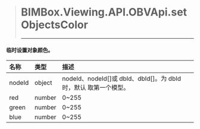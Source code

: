 > #  BIMBox.Viewing.API.OBVApi.setObjectsColor 
>
> ---

#### 临时设置对象颜色。

| 名称 | 类型 | 描述 |
| :--- | :--- | :--- |
| nodeId | object |   nodeId、nodeId\[\]或 dbId、dbId\[\]。为 dbId 时，默认 取第一个模型。 |
| red | number |   0~255 |
| green | number |   0~255 |
| blue | number | 0~255 |



